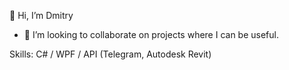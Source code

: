 👋 Hi, I’m Dmitry

- 💞️ I’m looking to collaborate on projects where I can be useful.

Skills: C# / WPF / API (Telegram, Autodesk Revit)

<!---
dsgoryachev/dsgoryachev is a ✨ special ✨ repository because its `README.md` (this file) appears on your GitHub profile.
You can click the Preview link to take a look at your changes.
--->
